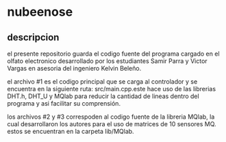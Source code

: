 <h1>nubeenose</h1>

<h2>descripcion</h2>

el presente repositorio guarda el codigo fuente del programa cargado en el
olfato electronico desarrollado por los estudiantes Samir Parra y Victor Vargas en
asesoria del ingeniero Kelvin Beleño.

el archivo #1 es el codigo principal que se carga al controlador y se encuentra en la 
siguiente ruta: src/main.cpp.este hace uso de las librerias DHT.h, DHT_U y MQlab para reducir la cantidad de
lineas dentro del programa y asi facilitar su comprensión.

los archivos #2 y #3 correspoden al codigo fuente de la libreria MQlab, la cual
desarrollaron los autores para el uso de matrices de 10 sensores MQ. estos se encuentran en
la carpeta lib/MQlab.
